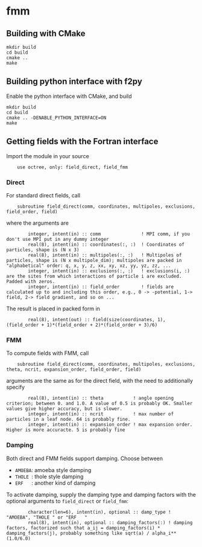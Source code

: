 # fmm

## Building with CMake

```
mkdir build
cd build
cmake ..
make
```

## Building python interface with f2py

Enable the python interface with CMake,
and build 
```
mkdir build
cd build
cmake .. -DENABLE_PYTHON_INTERFACE=ON
make
```

## Getting fields with the Fortran interface
Import the module in your source
```
    use octree, only: field_direct, field_fmm
```

### Direct
For standard direct fields, call
```
    subroutine field_direct(comm, coordinates, multipoles, exclusions, field_order, field)
```
where the arguments are
```
        integer, intent(in) :: comm               ! MPI comm, if you don't use MPI put in any dummy integer
        real(8), intent(in) :: coordinates(:, :)  ! Coordinates of particles, shape is (N x 3)
        real(8), intent(in) :: multipoles(:, :)   ! Multipoles of particles, shape is (N x multipole_dim); multipoles are packed in "alphabetical" order: q, x, y, z, xx, xy, xz, yy, yz, zz, ...
        integer, intent(in) :: exclusions(:, :)   ! exclusions(i, :) are the sites from which interactions of particle i are excluded. Padded with zeros.
        integer, intent(in) :: field_order        ! fields are calculated up to and including this order, e.g., 0 -> -potential, 1-> field, 2-> field gradient, and so on ...
```
The result is placed in packed form in 
```
        real(8), intent(out) :: field(size(coordinates, 1), (field_order + 1)*(field_order + 2)*(field_order + 3)/6)
```

### FMM
To compute fields with FMM, call
```
    subroutine field_direct(comm, coordinates, multipoles, exclusions, theta, ncrit, expansion_order, field_order, field)
```
arguments are the same as for the direct field, with the need to additionally specify
```
        real(8), intent(in) :: theta           ! angle opening criterion; between 0. and 1.0. A value of 0.5 is probably OK. Smaller values give higher accuracy, but is slower. 
        integer, intent(in) :: ncrit           ! max number of particles in a leaf node. 64 is probably fine. 
        integer, intent(in) :: expansion_order ! max expansion order. Higher is more accuracte. 5 is probably fine
```
### Damping
Both direct and FMM fields support damping. Choose between
- `AMOEBA`: amoeba style damping
- `THOLE `: thole style damping
- `ERF   `: another kind of damping

To activate damping, supply the damping type and damping factors with the optional arguments to `field_direct` or `field_fmm`:
```
        character(len=6), intent(in), optional :: damp_type ! "AMOEBA", "THOLE " or "ERF   "
        real(8), intent(in), optional :: damping_factors(:) ! damping factors, factorized such that a_ij = damping_factors(i) * damping_factors(j), probably something like sqrt(a) / alpha_i**(1.0/6.0)
```

